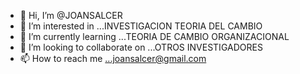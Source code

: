 - 👋 Hi, I’m @JOANSALCER
- 👀 I’m interested in ...INVESTIGACION TEORIA DEL CAMBIO
- 🌱 I’m currently learning ...TEORIA DE CAMBIO ORGANIZACIONAL
- 💞️ I’m looking to collaborate on ...OTROS INVESTIGADORES
- 📫 How to reach me ...joansalcer@gmail.com

<!---
JOANSALCER/JOANSALCER is a ✨ special ✨ repository because its `README.md` (this file) appears on your GitHub profile.
You can click the Preview link to take a look at your changes.
--->
